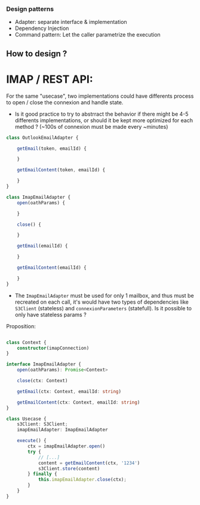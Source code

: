 ### Design patterns

 - Adapter: separate interface & implementation
 - Dependency Injection
 - Command pattern: Let the caller parametrize the execution


## How to design ?

# IMAP / REST API:

For the same "usecase", two implementations could have differents process to open / close the connexion and handle state.

* Is it good practice to try to abstrract the behavior if there might be 4-5 differents implementations, or should it be kept more optimized for each method ? (~100s of connexion must be made every ~minutes)

```ts
class OutlookEmailAdapter {

    getEmail(token, emailId) {

    }

    getEmailContent(token, emailId) {

    }
}
```

```ts
class ImapEmailAdapter {
    open(oathParams) {

    }

    close() {

    }

    getEmail(emailId) {

    }

    getEmailContent(emailId) {

    }
}
```

* The `ImapEmailAdapter` must be used for only 1 mailbox, and thus must be recreated on each call, it's would have two types of dependencies like `S3Client` (stateless) and `connexionParameters` (statefull). Is it possible to only have stateless params ?

Proposition:

```ts

class Context {
    constructor(imapConnection)
}

interface ImapEmailAdapter {
    open(oathParams): Promise<Context> 

    close(ctx: Context)

    getEmail(ctx: Context, emailId: string)

    getEmailContent(ctx: Context, emailId: string)
}
```

```ts
class Usecase {
    s3Client: S3Client;
    imapEmailAdapter: ImapEmailAdapter

    execute() {
        ctx = imapEmailAdapter.open()
        try {
            // [...]
            content = getEmailContent(ctx, '1234')
            s3Client.store(content)
        } finally {
            this.imapEmailAdapter.close(ctx);
        }
    }
}
```
